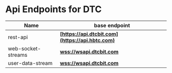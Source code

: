 # Api Endpoints for DTC

Name | base endpoint
------------ | ------------
rest-api | **[https://api.dtcbit.com](https://api.hbtc.com)**
web-socket-streams | **[wss://wsapi.dtcbit.com](wss://wsapi.hbtc.com)**
user-data-stream | **[wss://wsapi.dtcbit.com](wss://wsapi.hbtc.com)**
